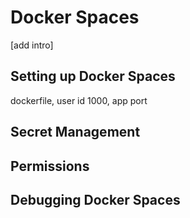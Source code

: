 # Docker Spaces

[add intro]

## Setting up Docker Spaces

dockerfile, user id 1000, app port

## Secret Management

## Permissions

## Debugging Docker Spaces